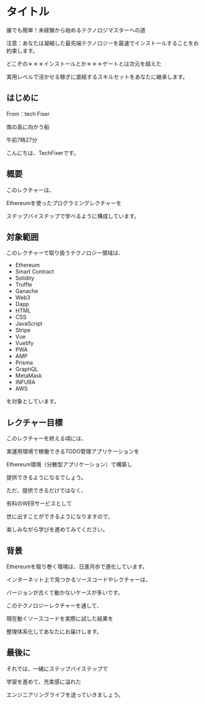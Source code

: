 # タイトル

誰でも簡単！未経験から始めるテクノロジマスターへの道

注意：あなたは凝縮した最先端テクノロジーを最速でインストールすることをお約束します。

どこぞの＊＊＊インストールとか＊＊＊ゲートとは次元を超えた

実用レベルで活かせる稼ぎに直結するスキルセットをあなたに継承します。

## はじめに

From：tech  Fixer

南の島に向かう船

午前7時27分

こんにちは、TechFixerです。

## 概要

このレクチャーは、

Ethereumを使ったプログラミングレクチャーを

ステップバイステップで学べるように構成しています。

## 対象範囲

このレクチャーで取り扱うテクノロジー領域は、

- Ethereum
- Smart Contract
- Solidity
- Truffle
- Ganache
- Web3
- Dapp
- HTML
- CSS
- JavaScript
- Stripe
- Vue
- Vuetify
- PWA
- AMP
- Prisma
- GraphQL
- MetaMask
- INFURA
- AWS

を対象としています。

## レクチャー目標

このレクチャーを終える頃には、

実運用環境で稼働できるTODO管理アプリケーションを

Ethereum環境（分散型アプリケーション）で構築し

提供できるようになるでしょう。



ただ、提供できるだけではなく、

有料のWEBサービスとして

世に出すことができるようになりますので、

楽しみながら学びを進めてみてください。

## 背景

Ethereumを取り巻く環境は、日進月歩で進化しています。



インターネット上で見つかるソースコードやレクチャーは、

バージョンが古くて動かないケースが多いです。



このテクノロジーレクチャーを通して、

現在動くソースコードを実際に試した結果を

整理体系化してあなたにお届けします。

## 最後に

それでは、一緒にステップバイステップで

学習を進めて、充実感に溢れた

エンジニアリングライフを送っていきましょう。
